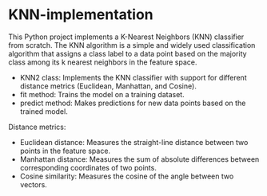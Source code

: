 # KNN-implementation

This Python project implements a K-Nearest Neighbors (KNN) classifier from scratch. The KNN algorithm is a simple and widely used classification algorithm that assigns a class label to a data point based on the majority class among its k nearest neighbors in the feature space.
- KNN2 class: Implements the KNN classifier with support for different distance metrics (Euclidean, Manhattan, and Cosine).
- fit method: Trains the model on a training dataset.
- predict method: Makes predictions for new data points based on the trained model.

Distance metrics:
- Euclidean distance: Measures the straight-line distance between two points in the feature space.
- Manhattan distance: Measures the sum of absolute differences between corresponding coordinates of two points.
- Cosine similarity: Measures the cosine of the angle between two vectors.



